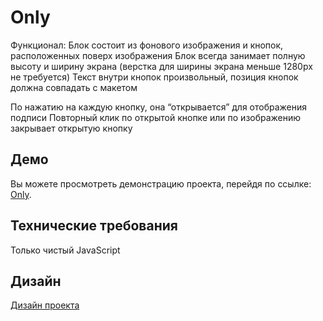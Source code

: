 # Only
Функционал:
Блок состоит из фонового изображения и кнопок, расположенных поверх изображения
Блок всегда занимает полную высоту и ширину экрана (верстка для ширины экрана меньше 1280px не требуется)
Текст внутри кнопок произвольный, позиция кнопок должна совпадать с макетом

По нажатию на каждую кнопку, она “открывается” для отображения подписи
Повторный клик по открытой кнопке или по изображению закрывает открытую кнопку

## Демо

Вы можете просмотреть демонстрацию проекта, перейдя по ссылке: [Only](https://only-orcin.vercel.app).

## Технические требования

Только чистый JavaScript

## Дизайн

[Дизайн проекта](https://www.figma.com/file/3gcKt8coTeNhFGnHuHWzjr/Стажировка---Тестовове-задание?type=design&node-id=0%3A1&mode=design&t=vrGHG3JQdFUgm3Da-1)
